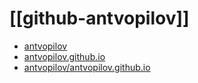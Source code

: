 
# [[github-antvopilov]]

- [antvopilov](https://github.com/antvopilov/antvopilov)
- [antvopilov.github.io](https://antvopilov.github.io/)
- [antvopilov/antvopilov.github.io](https://github.com/antvopilov/antvopilov.github.io)